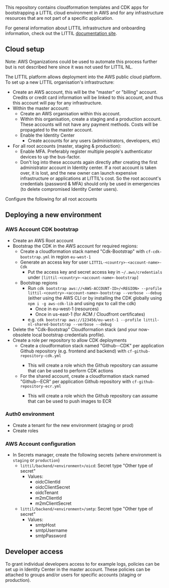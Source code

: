 This repository contains cloudformation templates and CDK apps for bootstrapping a LITTIL cloud environment in AWS and for any infrastructure resources that are not part of a specific application.

For general information about LITTIL infrastructure and onboarding information, check out the LITTIL [documentation site](https://devoxx4kids-npo.github.io/littil-documentation/platform/infrastructure/).

## Cloud setup

Note: AWS Organizations could be used to automate this process further but is not described here since it was not used for LITTIL NL.

The LITTIL platform allows deployment into the AWS public cloud platform. To set up a new LITTIL organisation's infrastructure:
- Create an AWS account, this will be the "master" or "billing" account. Credits or credit card information will be linked to this account, and thus this account will pay for any infrastructure.
- Within the master account:
  - Create an AWS organisation within this account.
  - Within this organisation, create a staging and a production account. These accounts will not have any payment methods. Costs will be propagated to the master account.
  - Enable the Identity Center
    - Create accounts for any users (administrators, developers, etc)
- For all root accounts (master, staging & production):
  - Enable MFA. Preferably register multiple people's authenticator devices to up the bus-factor.
  - Don't log into these accounts again directly after creating the first administrator account in Identity center. If a root account is taken over, it is lost, and the new owner can launch expensive infrastructure or applications at LITTIL's cost. So the root account's credentials (password & MFA) should only be used in emergencies (to delete compromised Identity Center users).

Configure the following for all root accounts

## Deploying a new environment

### AWS Account CDK bootstrap
- Create an AWS Root account
- Bootstrap the CDK in the AWS account for required regions:
    - Create a cloudformation stack named "Cdk-Bootstrap" with `cf-cdk-bootstrap.yml` in region `eu-west-1`
    - Generate an access key for user `LITTIL-<country>-<account-name>-Cdk`
      - Put the access key and secret access key in `~/.aws/credentials` under `[littil-<country>-<account-name>-bootstrap]`
    - Bootstrap regions
      - Run `cdk bootstrap aws://<AWS-ACCOUNT-ID>/<REGION> --profile littil-<country>-<account-name>-bootstrap --verbose --debug` (either using the AWS CLI or by installing the CDK globally using `npm i -g aws-cdk-lib` and using npx to call the cdk)
        - Once in eu-west-1 (resources)
        - Once in us-east-1 (for ACM / Cloudfront certificates)
      - e.g. `cdk bootstrap aws://123456/eu-west-1 --profile littil-nl-shared-bootstrap --verbose --debug`
- Delete the "Cdk-Bootstrap" Cloudformation stack (and your now-obsolete local bootstrap credentials profile).
- Create a role per repository to allow CDK deployments
  - Create a cloudformation stack named "Github-<Github-repo-name>-CDK" per application Github repository (e.g. frontend and backend) with `cf-github-repository-cdk.yml`
    - This will create a role which the Github repository can assume that can be used to perform CDK actions
  - For the shared account, create a cloudformation stack named "Github-<Github-repo-name>-ECR" per application Github repository with `cf-github-repository-ecr.yml`
    - This will create a role which the Github repository can assume that can be used to push images to ECR

### Auth0 environment
- Create a tenant for the new environment (staging or prod)
- Create roles

### AWS Account configuration
- In Secrets manager, create the following secrets (where environment is `staging` or `production`)
  - `littil/backend/<environment>/oicd`: Secret type "Other type of secret"
    - Values:
      - oidcClientId
      - oidcClientSecret
      - oidcTenant
      - m2mClientId
      - m2mClientSecret
  - `littil/backend/<environment>/smtp`: Secret type "Other type of secret"
    - Values:
      - smtpHost
      - smtpUsername
      - smtpPassword

## Developer access
To grant individual developers access to for example logs, policies can be set up in Identity Center in the master account.
These policies can be attached to groups and/or users for specific accounts (staging or production).
